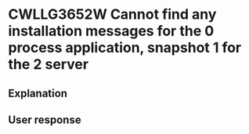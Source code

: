 # CWLLG3652W Cannot find any installation messages for the 0 process application, snapshot 1 for the 2 server

## Explanation

## User response